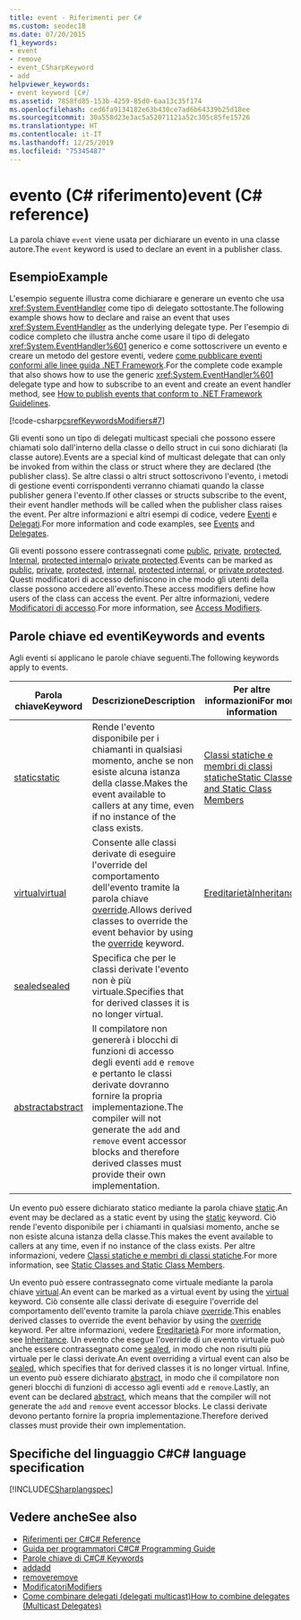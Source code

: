 ```yaml
---
title: event - Riferimenti per C#
ms.custom: seodec18
ms.date: 07/20/2015
f1_keywords:
- event
- remove
- event_CSharpKeyword
- add
helpviewer_keywords:
- event keyword [C#]
ms.assetid: 7858fd85-153b-4259-85d0-6aa13c35f174
ms.openlocfilehash: ced6fa9134182e63b430ce7ad6b64339b25d18ee
ms.sourcegitcommit: 30a558d23e3ac5a52071121a52c305c85fe15726
ms.translationtype: HT
ms.contentlocale: it-IT
ms.lasthandoff: 12/25/2019
ms.locfileid: "75345487"
---
```

# <a name="event-c-reference"></a><span data-ttu-id="be985-102">evento (C# riferimento)</span><span class="sxs-lookup"><span data-stu-id="be985-102">event (C# reference)</span></span>

<span data-ttu-id="be985-103">La parola chiave `event` viene usata per dichiarare un evento in una classe autore.</span><span class="sxs-lookup"><span data-stu-id="be985-103">The `event` keyword is used to declare an event in a publisher class.</span></span>

## <a name="example"></a><span data-ttu-id="be985-104">Esempio</span><span class="sxs-lookup"><span data-stu-id="be985-104">Example</span></span>

<span data-ttu-id="be985-105">L'esempio seguente illustra come dichiarare e generare un evento che usa <xref:System.EventHandler> come tipo di delegato sottostante.</span><span class="sxs-lookup"><span data-stu-id="be985-105">The following example shows how to declare and raise an event that uses <xref:System.EventHandler> as the underlying delegate type.</span></span> <span data-ttu-id="be985-106">Per l'esempio di codice completo che illustra anche come usare il tipo di delegato <xref:System.EventHandler%601> generico e come sottoscrivere un evento e creare un metodo del gestore eventi, vedere [come pubblicare eventi conformi alle linee guida .NET Framework](../../programming-guide/events/how-to-publish-events-that-conform-to-net-framework-guidelines.md).</span><span class="sxs-lookup"><span data-stu-id="be985-106">For the complete code example that also shows how to use the generic <xref:System.EventHandler%601> delegate type and how to subscribe to an event and create an event handler method, see [How to publish events that conform to .NET Framework Guidelines](../../programming-guide/events/how-to-publish-events-that-conform-to-net-framework-guidelines.md).</span></span>

[!code-csharp[csrefKeywordsModifiers#7](~/samples/snippets/csharp/VS_Snippets_VBCSharp/csrefKeywordsModifiers/CS/csrefKeywordsModifiers.cs#7)]

<span data-ttu-id="be985-107">Gli eventi sono un tipo di delegati multicast speciali che possono essere chiamati solo dall'interno della classe o dello struct in cui sono dichiarati (la classe autore).</span><span class="sxs-lookup"><span data-stu-id="be985-107">Events are a special kind of multicast delegate that can only be invoked from within the class or struct where they are declared (the publisher class).</span></span> <span data-ttu-id="be985-108">Se altre classi o altri struct sottoscrivono l'evento, i metodi di gestione eventi corrispondenti verranno chiamati quando la classe publisher genera l'evento.</span><span class="sxs-lookup"><span data-stu-id="be985-108">If other classes or structs subscribe to the event, their event handler methods will be called when the publisher class raises the event.</span></span> <span data-ttu-id="be985-109">Per altre informazioni e altri esempi di codice, vedere [Eventi](../../programming-guide/events/index.md) e [Delegati](../../programming-guide/delegates/index.md).</span><span class="sxs-lookup"><span data-stu-id="be985-109">For more information and code examples, see [Events](../../programming-guide/events/index.md) and [Delegates](../../programming-guide/delegates/index.md).</span></span>

<span data-ttu-id="be985-110">Gli eventi possono essere contrassegnati come [public](./public.md), [private](./private.md), [protected](./protected.md), [Internal](./internal.md), [protected internal](./protected-internal.md)o [private protected](./private-protected.md).</span><span class="sxs-lookup"><span data-stu-id="be985-110">Events can be marked as [public](./public.md), [private](./private.md), [protected](./protected.md), [internal](./internal.md), [protected internal](./protected-internal.md), or [private protected](./private-protected.md).</span></span> <span data-ttu-id="be985-111">Questi modificatori di accesso definiscono in che modo gli utenti della classe possono accedere all'evento.</span><span class="sxs-lookup"><span data-stu-id="be985-111">These access modifiers define how users of the class can access the event.</span></span> <span data-ttu-id="be985-112">Per altre informazioni, vedere [Modificatori di accesso](../../programming-guide/classes-and-structs/access-modifiers.md).</span><span class="sxs-lookup"><span data-stu-id="be985-112">For more information, see [Access Modifiers](../../programming-guide/classes-and-structs/access-modifiers.md).</span></span>

## <a name="keywords-and-events"></a><span data-ttu-id="be985-113">Parole chiave ed eventi</span><span class="sxs-lookup"><span data-stu-id="be985-113">Keywords and events</span></span>

<span data-ttu-id="be985-114">Agli eventi si applicano le parole chiave seguenti.</span><span class="sxs-lookup"><span data-stu-id="be985-114">The following keywords apply to events.</span></span>

|<span data-ttu-id="be985-115">Parola chiave</span><span class="sxs-lookup"><span data-stu-id="be985-115">Keyword</span></span>|<span data-ttu-id="be985-116">Descrizione</span><span class="sxs-lookup"><span data-stu-id="be985-116">Description</span></span>|<span data-ttu-id="be985-117">Per altre informazioni</span><span class="sxs-lookup"><span data-stu-id="be985-117">For more information</span></span>|
|-------------|-----------------|--------------------------|
|[<span data-ttu-id="be985-118">static</span><span class="sxs-lookup"><span data-stu-id="be985-118">static</span></span>](./static.md)|<span data-ttu-id="be985-119">Rende l'evento disponibile per i chiamanti in qualsiasi momento, anche se non esiste alcuna istanza della classe.</span><span class="sxs-lookup"><span data-stu-id="be985-119">Makes the event available to callers at any time, even if no instance of the class exists.</span></span>|[<span data-ttu-id="be985-120">Classi statiche e membri di classi statiche</span><span class="sxs-lookup"><span data-stu-id="be985-120">Static Classes and Static Class Members</span></span>](../../programming-guide/classes-and-structs/static-classes-and-static-class-members.md)|
|[<span data-ttu-id="be985-121">virtual</span><span class="sxs-lookup"><span data-stu-id="be985-121">virtual</span></span>](./virtual.md)|<span data-ttu-id="be985-122">Consente alle classi derivate di eseguire l'override del comportamento dell'evento tramite la parola chiave [override](./override.md).</span><span class="sxs-lookup"><span data-stu-id="be985-122">Allows derived classes to override the event behavior by using the [override](./override.md) keyword.</span></span>|[<span data-ttu-id="be985-123">Ereditarietà</span><span class="sxs-lookup"><span data-stu-id="be985-123">Inheritance</span></span>](../../programming-guide/classes-and-structs/inheritance.md)|
|[<span data-ttu-id="be985-124">sealed</span><span class="sxs-lookup"><span data-stu-id="be985-124">sealed</span></span>](./sealed.md)|<span data-ttu-id="be985-125">Specifica che per le classi derivate l'evento non è più virtuale.</span><span class="sxs-lookup"><span data-stu-id="be985-125">Specifies that for derived classes it is no longer virtual.</span></span>||
|[<span data-ttu-id="be985-126">abstract</span><span class="sxs-lookup"><span data-stu-id="be985-126">abstract</span></span>](./abstract.md)|<span data-ttu-id="be985-127">Il compilatore non genererà i blocchi di funzioni di accesso degli eventi `add` e `remove` e pertanto le classi derivate dovranno fornire la propria implementazione.</span><span class="sxs-lookup"><span data-stu-id="be985-127">The compiler will not generate the `add` and `remove` event accessor blocks and therefore derived classes must provide their own implementation.</span></span>||

<span data-ttu-id="be985-128">Un evento può essere dichiarato statico mediante la parola chiave [static](./static.md).</span><span class="sxs-lookup"><span data-stu-id="be985-128">An event may be declared as a static event by using the [static](./static.md) keyword.</span></span> <span data-ttu-id="be985-129">Ciò rende l'evento disponibile per i chiamanti in qualsiasi momento, anche se non esiste alcuna istanza della classe.</span><span class="sxs-lookup"><span data-stu-id="be985-129">This makes the event available to callers at any time, even if no instance of the class exists.</span></span> <span data-ttu-id="be985-130">Per altre informazioni, vedere [Classi statiche e membri di classi statiche](../../programming-guide/classes-and-structs/static-classes-and-static-class-members.md).</span><span class="sxs-lookup"><span data-stu-id="be985-130">For more information, see [Static Classes and Static Class Members](../../programming-guide/classes-and-structs/static-classes-and-static-class-members.md).</span></span>

<span data-ttu-id="be985-131">Un evento può essere contrassegnato come virtuale mediante la parola chiave [virtual](./virtual.md).</span><span class="sxs-lookup"><span data-stu-id="be985-131">An event can be marked as a virtual event by using the [virtual](./virtual.md) keyword.</span></span> <span data-ttu-id="be985-132">Ciò consente alle classi derivate di eseguire l'override del comportamento dell'evento tramite la parola chiave [override](./override.md).</span><span class="sxs-lookup"><span data-stu-id="be985-132">This enables derived classes to override the event behavior by using the [override](./override.md) keyword.</span></span> <span data-ttu-id="be985-133">Per altre informazioni, vedere [Ereditarietà](../../programming-guide/classes-and-structs/inheritance.md).</span><span class="sxs-lookup"><span data-stu-id="be985-133">For more information, see [Inheritance](../../programming-guide/classes-and-structs/inheritance.md).</span></span> <span data-ttu-id="be985-134">Un evento che esegue l'override di un evento virtuale può anche essere contrassegnato come [sealed](./sealed.md), in modo che non risulti più virtuale per le classi derivate.</span><span class="sxs-lookup"><span data-stu-id="be985-134">An event overriding a virtual event can also be [sealed](./sealed.md), which specifies that for derived classes it is no longer virtual.</span></span> <span data-ttu-id="be985-135">Infine, un evento può essere dichiarato [abstract](./abstract.md), in modo che il compilatore non generi blocchi di funzioni di accesso agli eventi `add` e `remove`.</span><span class="sxs-lookup"><span data-stu-id="be985-135">Lastly, an event can be declared [abstract](./abstract.md), which means that the compiler will not generate the `add` and `remove` event accessor blocks.</span></span> <span data-ttu-id="be985-136">Le classi derivate devono pertanto fornire la propria implementazione.</span><span class="sxs-lookup"><span data-stu-id="be985-136">Therefore derived classes must provide their own implementation.</span></span>

## <a name="c-language-specification"></a><span data-ttu-id="be985-137">Specifiche del linguaggio C#</span><span class="sxs-lookup"><span data-stu-id="be985-137">C# language specification</span></span>

[!INCLUDE[CSharplangspec](~/includes/csharplangspec-md.md)]

## <a name="see-also"></a><span data-ttu-id="be985-138">Vedere anche</span><span class="sxs-lookup"><span data-stu-id="be985-138">See also</span></span>

- [<span data-ttu-id="be985-139">Riferimenti per C#</span><span class="sxs-lookup"><span data-stu-id="be985-139">C# Reference</span></span>](../index.md)
- [<span data-ttu-id="be985-140">Guida per programmatori C#</span><span class="sxs-lookup"><span data-stu-id="be985-140">C# Programming Guide</span></span>](../../programming-guide/index.md)
- [<span data-ttu-id="be985-141">Parole chiave di C#</span><span class="sxs-lookup"><span data-stu-id="be985-141">C# Keywords</span></span>](./index.md)
- [<span data-ttu-id="be985-142">add</span><span class="sxs-lookup"><span data-stu-id="be985-142">add</span></span>](./add.md)
- [<span data-ttu-id="be985-143">remove</span><span class="sxs-lookup"><span data-stu-id="be985-143">remove</span></span>](./remove.md)
- [<span data-ttu-id="be985-144">Modificatori</span><span class="sxs-lookup"><span data-stu-id="be985-144">Modifiers</span></span>](index.md)
- [<span data-ttu-id="be985-145">Come combinare delegati (delegati multicast)</span><span class="sxs-lookup"><span data-stu-id="be985-145">How to combine delegates (Multicast Delegates)</span></span>](../../programming-guide/delegates/how-to-combine-delegates-multicast-delegates.md)

